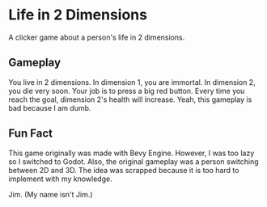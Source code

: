 # Life in 2 Dimensions

A clicker game about a person's life in 2 dimensions.

## Gameplay

You live in 2 dimensions. In dimension 1, you are immortal. In dimension 2, you die very soon. Your job is to press a big red button. Every time you reach the goal, dimension 2's health will increase. Yeah, this gameplay is bad because I am dumb.

## Fun Fact

This game originally was made with Bevy Engine. However, I was too lazy so I switched to Godot. Also, the original gameplay was a person switching between 2D and 3D. The idea was scrapped because it is too hard to implement with my knowledge.

Jim. (My name isn't Jim.)
